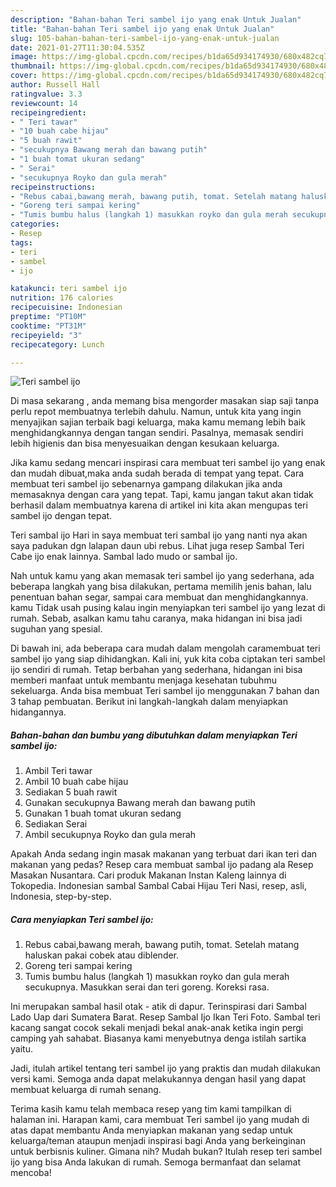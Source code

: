 ```yaml
---
description: "Bahan-bahan Teri sambel ijo yang enak Untuk Jualan"
title: "Bahan-bahan Teri sambel ijo yang enak Untuk Jualan"
slug: 105-bahan-bahan-teri-sambel-ijo-yang-enak-untuk-jualan
date: 2021-01-27T11:30:04.535Z
image: https://img-global.cpcdn.com/recipes/b1da65d934174930/680x482cq70/teri-sambel-ijo-foto-resep-utama.jpg
thumbnail: https://img-global.cpcdn.com/recipes/b1da65d934174930/680x482cq70/teri-sambel-ijo-foto-resep-utama.jpg
cover: https://img-global.cpcdn.com/recipes/b1da65d934174930/680x482cq70/teri-sambel-ijo-foto-resep-utama.jpg
author: Russell Hall
ratingvalue: 3.3
reviewcount: 14
recipeingredient:
- " Teri tawar"
- "10 buah cabe hijau"
- "5 buah rawit"
- "secukupnya Bawang merah dan bawang putih"
- "1 buah tomat ukuran sedang"
- " Serai"
- "secukupnya Royko dan gula merah"
recipeinstructions:
- "Rebus cabai,bawang merah, bawang putih, tomat. Setelah matang haluskan pakai cobek atau diblender."
- "Goreng teri sampai kering"
- "Tumis bumbu halus (langkah 1) masukkan royko dan gula merah secukupnya. Masukkan serai dan teri goreng. Koreksi rasa."
categories:
- Resep
tags:
- teri
- sambel
- ijo

katakunci: teri sambel ijo 
nutrition: 176 calories
recipecuisine: Indonesian
preptime: "PT10M"
cooktime: "PT31M"
recipeyield: "3"
recipecategory: Lunch

---
```



![Teri sambel ijo](https://img-global.cpcdn.com/recipes/b1da65d934174930/680x482cq70/teri-sambel-ijo-foto-resep-utama.jpg)

Di masa  sekarang , anda memang bisa mengorder masakan siap saji tanpa perlu repot membuatnya terlebih dahulu. Namun, untuk kita yang ingin menyajikan sajian terbaik bagi keluarga, maka kamu memang lebih baik menghidangkannya dengan tangan sendiri. Pasalnya, memasak sendiri lebih higienis dan bisa menyesuaikan dengan kesukaan keluarga.

Jika kamu sedang mencari inspirasi cara membuat teri sambel ijo yang enak dan mudah dibuat,maka anda sudah berada di tempat yang tepat. Cara membuat teri sambel ijo  sebenarnya gampang dilakukan jika anda memasaknya dengan cara yang tepat. Tapi, kamu jangan takut akan tidak berhasil dalam membuatnya 
karena di artikel ini kita akan mengupas teri sambel ijo dengan tepat.  

Teri sambal ijo Hari in saya membuat teri sambal ijo yang nanti nya akan saya padukan dgn lalapan daun ubi rebus. Lihat juga resep Sambal Teri Cabe ijo enak lainnya. Sambal lado mudo or sambal ijo.

Nah untuk kamu yang akan memasak teri sambel ijo yang sederhana, ada beberapa langkah yang bisa dilakukan, pertama memilih jenis bahan, lalu penentuan bahan segar, sampai cara membuat dan menghidangkannya. kamu Tidak usah pusing kalau ingin menyiapkan teri sambel ijo yang lezat di rumah. Sebab, asalkan kamu  tahu caranya, maka hidangan ini bisa jadi suguhan yang spesial.

Di bawah ini, ada beberapa cara mudah dalam mengolah caramembuat teri sambel ijo yang siap dihidangkan. Kali ini, yuk kita coba ciptakan teri sambel ijo sendiri di rumah. Tetap berbahan yang sederhana, hidangan ini bisa memberi manfaat untuk membantu menjaga kesehatan tubuhmu sekeluarga. Anda bisa membuat Teri sambel ijo menggunakan 7 bahan dan 3 tahap pembuatan. Berikut ini langkah-langkah dalam menyiapkan hidangannya.

<!--inarticleads1-->

##### Bahan-bahan dan bumbu yang dibutuhkan dalam menyiapkan Teri sambel ijo:

1. Ambil  Teri tawar
1. Ambil 10 buah cabe hijau
1. Sediakan 5 buah rawit
1. Gunakan secukupnya Bawang merah dan bawang putih
1. Gunakan 1 buah tomat ukuran sedang
1. Sediakan  Serai
1. Ambil secukupnya Royko dan gula merah


Apakah Anda sedang ingin masak makanan yang terbuat dari ikan teri dan makanan yang pedas? Resep cara membuat sambal ijo padang ala Resep Masakan Nusantara. Cari produk Makanan Instan Kaleng lainnya di Tokopedia. Indonesian sambal Sambal Cabai Hijau Teri Nasi, resep, asli, Indonesia, step-by-step. 

<!--inarticleads2-->

##### Cara menyiapkan Teri sambel ijo:

1. Rebus cabai,bawang merah, bawang putih, tomat. Setelah matang haluskan pakai cobek atau diblender.
1. Goreng teri sampai kering
1. Tumis bumbu halus (langkah 1) masukkan royko dan gula merah secukupnya. Masukkan serai dan teri goreng. Koreksi rasa.


Ini merupakan sambal hasil otak - atik di dapur. Terinspirasi dari Sambal Lado Uap dari Sumatera Barat. Resep Sambal Ijo Ikan Teri Foto. Sambal teri kacang sangat cocok sekali menjadi bekal anak-anak ketika ingin pergi camping yah sahabat. Biasanya kami menyebutnya denga istilah sartika yaitu. 

Jadi, itulah artikel tentang  teri sambel ijo  yang praktis dan mudah dilakukan versi kami. Semoga anda dapat melakukannya dengan hasil yang dapat membuat keluarga di rumah senang. 

Terima kasih kamu telah membaca resep yang tim kami tampilkan di halaman ini. Harapan kami, cara membuat  Teri sambel ijo yang mudah di atas dapat membantu Anda menyiapkan makanan yang sedap untuk keluarga/teman ataupun menjadi inspirasi bagi Anda yang berkeinginan untuk berbisnis kuliner. Gimana nih? Mudah bukan? Itulah resep teri sambel ijo yang bisa Anda lakukan di rumah. Semoga bermanfaat dan selamat mencoba!

